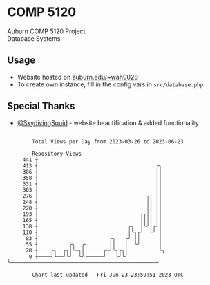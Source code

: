 # COMP 5120
Auburn COMP 5120 Project  
Database Systems

## Usage
- Website hosted on [auburn.edu/~wah0028](https://webhome.auburn.edu/~wah0028/)
- To create own instance, fill in the config vars in `src/database.php`

## Special Thanks
- [@SkydivingSquid](https://github.com/SkydivingSquid) - website beautification & added functionality

```

        Total Views per Day from 2023-03-26 to 2023-06-23

        Repository Views
     441 ┼
     413 ┤                                      ╭╮
     386 ┤                                      ││
     358 ┤                                      ││
     331 ┤                                      ││
     303 ┤                                      ││
     276 ┤                                   ╭╮ ││
     248 ┤                                   ││ ││
     220 ┤                                   ││ ││
     193 ┤                                 ╭╮││ ││
     165 ┤                                 ││││ ││
     138 ┤                             ╭╮  │╰╯│╭╯│
     110 ┤                             │╰╮╭╯  ╰╯ │
      83 ┤                       ╭╮   ╭╯ ││      │
      55 ┤          ╭╮  ╭╮       ││   │  ╰╯      │
      28 ┤    ╭╮  ╭╮│╰─╮││     ╭─╯╰╮╭╮│          ╰╮
       0 ┼────╯╰──╯╰╯  ╰╯╰─────╯   ╰╯╰╯           ╰────────────────────────────────────────────────

        Chart last updated - Fri Jun 23 23:59:51 2023 UTC
        
```
